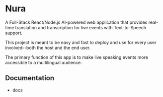 # Nura

A Full-Stack React/Node.js AI-powered web application that provides real-time translation and transcription for live events with Text-to-Speech support.

This project is meant to be easy and fast to deploy and use for every user involved--both the host and the end user.

The primary function of this app is to make live speaking events more accessible to a multilingual audience. 

## Documentation

- docs
